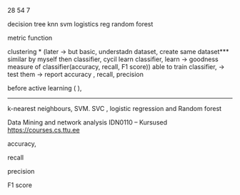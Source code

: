 28
54
7

decision tree
knn
svm
logistics reg
random forest


metric function

clustering * (later -> but basic, understadn dataset, create same dataset*** similar by myself then classifier, cycil learn classifier, learn -> goodness measure of classifier(accuracy, recall, F1 score))
able to train classifier, -> test them -> report accuracy , recall, precision




before active learning ( ), 

--- 
k-nearest neighbours,  SVM.  SVC  , logistic regression and Random forest


Data Mining and network analysis IDN0110 – Kursused
https://courses.cs.ttu.ee

accuracy, 

recall 

precision 

F1 score

